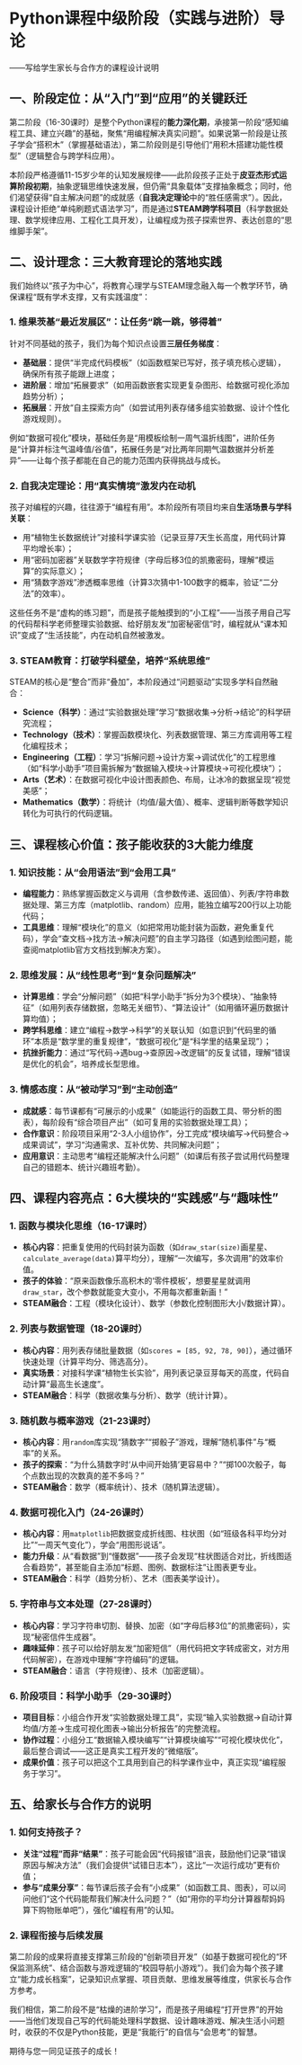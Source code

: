 # Python课程中级阶段（实践与进阶）导论  
——写给学生家长与合作方的课程设计说明  


## 一、阶段定位：从“入门”到“应用”的关键跃迁  
第二阶段（16-30课时）是整个Python课程的**能力深化期**，承接第一阶段“感知编程工具、建立兴趣”的基础，聚焦“用编程解决真实问题”。如果说第一阶段是让孩子学会“搭积木”（掌握基础语法），第二阶段则是引导他们“用积木搭建功能性模型”（逻辑整合与跨学科应用）。  

本阶段严格遵循11-15岁少年的认知发展规律——此阶段孩子正处于**皮亚杰形式运算阶段初期**，抽象逻辑思维快速发展，但仍需“具象载体”支撑抽象概念；同时，他们渴望获得“自主解决问题”的成就感（**自我决定理论**中的“胜任感需求”）。因此，课程设计拒绝“单纯刷题式语法学习”，而是通过**STEAM跨学科项目**（科学数据处理、数学规律应用、工程化工具开发），让编程成为孩子探索世界、表达创意的“思维脚手架”。  


## 二、设计理念：三大教育理论的落地实践  
我们始终以“孩子为中心”，将教育心理学与STEAM理念融入每一个教学环节，确保课程“既有学术支撑，又有实践温度”：  

### 1. 维果茨基“最近发展区”：让任务“跳一跳，够得着”  
针对不同基础的孩子，我们为每个知识点设置**三层任务梯度**：  
- **基础层**：提供“半完成代码模板”（如函数框架已写好，孩子填充核心逻辑），确保所有孩子能跟上进度；  
- **进阶层**：增加“拓展要求”（如用函数嵌套实现更复杂图形、给数据可视化添加趋势分析）；  
- **拓展层**：开放“自主探索方向”（如尝试用列表存储多组实验数据、设计个性化游戏规则）。  

例如“数据可视化”模块，基础任务是“用模板绘制一周气温折线图”，进阶任务是“计算并标注气温峰值/谷值”，拓展任务是“对比两年同期气温数据并分析差异”——让每个孩子都能在自己的能力范围内获得挑战与成长。  

### 2. 自我决定理论：用“真实情境”激发内在动机  
孩子对编程的兴趣，往往源于“编程有用”。本阶段所有项目均来自**生活场景与学科关联**：  
- 用“植物生长数据统计”对接科学课实验（记录豆芽7天生长高度，用代码计算平均增长率）；  
- 用“密码加密器”关联数学字符规律（字母后移3位的凯撒密码，理解“模运算”的实际意义）；  
- 用“猜数字游戏”渗透概率思维（计算3次猜中1-100数字的概率，验证“二分法”的效率）。  

这些任务不是“虚构的练习题”，而是孩子能触摸到的“小工程”——当孩子用自己写的代码帮科学老师整理实验数据、给好朋友发“加密秘密信”时，编程就从“课本知识”变成了“生活技能”，内在动机自然被激发。  

### 3. STEAM教育：打破学科壁垒，培养“系统思维”  
STEAM的核心是“整合”而非“叠加”，本阶段通过“问题驱动”实现多学科自然融合：  
- **Science（科学）**：通过“实验数据处理”学习“数据收集→分析→结论”的科学研究流程；  
- **Technology（技术）**：掌握函数模块化、列表数据管理、第三方库调用等工程化编程技术；  
- **Engineering（工程）**：学习“拆解问题→设计方案→调试优化”的工程思维（如“科学小助手”项目需拆解为“数据输入模块→计算模块→可视化模块”）；  
- **Arts（艺术）**：在数据可视化中设计图表颜色、布局，让冰冷的数据呈现“视觉美感”；  
- **Mathematics（数学）**：将统计（均值/最大值）、概率、逻辑判断等数学知识转化为可执行的代码逻辑。  


## 三、课程核心价值：孩子能收获的3大能力维度  
### 1. 知识技能：从“会用语法”到“会用工具”  
- **编程能力**：熟练掌握函数定义与调用（含参数传递、返回值）、列表/字符串数据处理、第三方库（matplotlib、random）应用，能独立编写200行以上功能代码；  
- **工具思维**：理解“模块化”的意义（如把常用功能封装为函数，避免重复代码），学会“查文档→找方法→解决问题”的自主学习路径（如遇到绘图问题，能查阅matplotlib官方文档找到解决方案）。  

### 2. 思维发展：从“线性思考”到“复杂问题解决”  
- **计算思维**：学会“分解问题”（如把“科学小助手”拆分为3个模块）、“抽象特征”（如用列表存储数据，忽略无关细节）、“算法设计”（如用循环遍历数据计算均值）；  
- **跨学科思维**：建立“编程→数学→科学”的关联认知（如意识到“代码里的循环”本质是“数学里的重复规律”，“数据可视化”是“科学里的结果呈现”）；  
- **抗挫折能力**：通过“写代码→遇bug→查原因→改逻辑”的反复试错，理解“错误是优化的机会”，培养成长型思维。  

### 3. 情感态度：从“被动学习”到“主动创造”  
- **成就感**：每节课都有“可展示的小成果”（如能运行的函数工具、带分析的图表），每阶段有“综合项目产出”（如可复用的实验数据处理工具）；  
- **合作意识**：阶段项目采用“2-3人小组协作”，分工完成“模块编写→代码整合→成果调试”，学习“沟通需求、互补优势、共同解决问题”；  
- **应用意识**：主动思考“编程还能解决什么问题”（如课后有孩子尝试用代码整理自己的错题本、统计兴趣班考勤）。  


## 四、课程内容亮点：6大模块的“实践感”与“趣味性”  
### 1. 函数与模块化思维（16-17课时）  
- **核心内容**：把重复使用的代码封装为函数（如`draw_star(size)`画星星、`calculate_average(data)`算平均分），理解“一次编写，多次调用”的效率价值。  
- **孩子的体验**：“原来函数像乐高积木的‘零件模板’，想要星星就调用`draw_star`，改个参数就能变大变小，不用每次都重新画！”  
- **STEAM融合**：工程（模块化设计）、数学（参数化控制图形大小/数据计算）。  

### 2. 列表与数据管理（18-20课时）  
- **核心内容**：用列表存储批量数据（如`scores = [85, 92, 78, 90]`），通过循环快速处理（计算平均分、筛选高分）。  
- **真实场景**：对接科学课“植物生长实验”，用列表记录豆芽每天的高度，代码自动计算“最高生长速度”。  
- **STEAM融合**：科学（数据收集与分析）、数学（统计计算）。  

### 3. 随机数与概率游戏（21-23课时）  
- **核心内容**：用`random`库实现“猜数字”“掷骰子”游戏，理解“随机事件”与“概率”的关系。  
- **孩子的探索**：“为什么猜数字时‘从中间开始猜’更容易中？”“掷100次骰子，每个点数出现的次数真的差不多吗？”  
- **STEAM融合**：数学（概率统计）、技术（随机算法逻辑）。  

### 4. 数据可视化入门（24-26课时）  
- **核心内容**：用`matplotlib`把数据变成折线图、柱状图（如“班级各科平均分对比”“一周天气变化”），学会“用图形说话”。  
- **能力升级**：从“看数据”到“懂数据”——孩子会发现“柱状图适合对比，折线图适合看趋势”，甚至能自主添加“标题、图例、数据标注”让图表更专业。  
- **STEAM融合**：科学（趋势分析）、艺术（图表美学设计）。  

### 5. 字符串与文本处理（27-28课时）  
- **核心内容**：学习字符串切割、替换、加密（如“字母后移3位”的凯撒密码），实现“秘密信件生成器”。  
- **趣味延伸**：孩子可以给好朋友发“加密短信”（用代码把文字转成密文，对方用代码解密），在游戏中理解“字符编码”的逻辑。  
- **STEAM融合**：语言（字符规律）、技术（加密逻辑）。  

### 6. 阶段项目：科学小助手（29-30课时）  
- **项目目标**：小组合作开发“实验数据处理工具”，实现“输入实验数据→自动计算均值/方差→生成可视化图表→输出分析报告”的完整流程。  
- **协作过程**：小组分工“数据输入模块编写”“计算模块编写”“可视化模块优化”，最后整合调试——这正是真实工程开发的“微缩版”。  
- **成果价值**：孩子可以把这个工具用到自己的科学课作业中，真正实现“编程服务于学习”。  


## 五、给家长与合作方的说明  
### 1. 如何支持孩子？  
- **关注“过程”而非“结果”**：孩子可能会因“代码报错”沮丧，鼓励他们记录“错误原因与解决方法”（我们会提供“试错日志本”），这比“一次运行成功”更有价值；  
- **参与“成果分享”**：每节课后孩子会有“小成果”（如函数工具、图表），可以问问他们“这个代码能帮我们解决什么问题？”（如“用你的平均分计算器帮妈妈算下购物账单吧”），强化“编程有用”的认知。  

### 2. 课程衔接与后续发展  
第二阶段的成果将直接支撑第三阶段的“创新项目开发”（如基于数据可视化的“环保监测系统”、结合函数与游戏逻辑的“校园导航小游戏”）。我们会为每个孩子建立“能力成长档案”，记录知识点掌握、项目贡献、思维发展等维度，供家长与合作方参考。  


我们相信，第二阶段不是“枯燥的进阶学习”，而是孩子用编程“打开世界”的开始——当他们发现自己写的代码能处理科学数据、设计趣味游戏、解决生活小问题时，收获的不仅是Python技能，更是“我能行”的自信与“会思考”的智慧。  

期待与您一同见证孩子的成长！